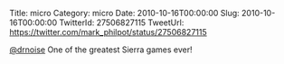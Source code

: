 Title: micro
Category: micro
Date: 2010-10-16T00:00:00
Slug: 2010-10-16T00:00:00
TwitterId: 27506827115
TweetUrl: https://twitter.com/mark_philpot/status/27506827115

[@drnoise](https://twitter.com/drnoise) One of the greatest Sierra games ever!
